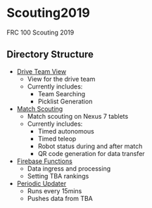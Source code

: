 # Scouting2019
FRC 100 Scouting 2019

## Directory Structure
- [Drive Team View](/admin)
    - View for the drive team
    - Currently includes:
        - Team Searching
        - Picklist Generation
- [Match Scouting](/front)
    - Match scouting on Nexus 7 tablets
    - Currently includes:
        - Timed autonomous
        - Timed teleop
        - Robot status during and after match
        - QR code generation for data transfer
- [Firebase Functions](/functions)
    - Data ingress and processing
    - Setting TBA rankings
- [Periodic Updater](/caller)
    - Runs every 15mins
    - Pushes data from TBA
